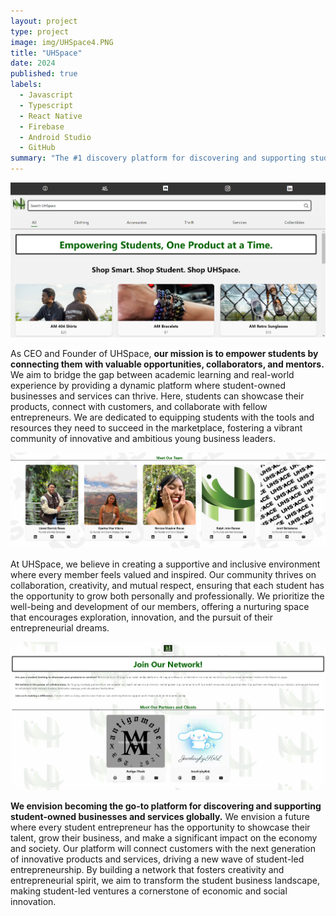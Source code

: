 ```yaml
---
layout: project
type: project
image: img/UHSpace4.PNG
title: "UHSpace"
date: 2024
published: true
labels:
  - Javascript
  - Typescript
  - React Native
  - Firebase
  - Android Studio
  - GitHub
summary: "The #1 discovery platform for discovering and supporting student-owned businesses and services globally."
---
```


<img class="img-fluid" src="../img/UHSpaceHome.png">

As CEO and Founder of UHSpace, <strong>our mission is to empower students by connecting them with valuable opportunities, collaborators, and mentors.</strong> We aim to bridge the gap between academic learning and real-world experience by providing a dynamic platform where student-owned businesses and services can thrive. Here, students can showcase their products, connect with customers, and collaborate with fellow entrepreneurs. We are dedicated to equipping students with the tools and resources they need to succeed in the marketplace, fostering a vibrant community of innovative and ambitious young business leaders.

<img class="img-fluid" src="../img/UHSpaceABout.png">

At UHSpace, we believe in creating a supportive and inclusive environment where every member feels valued and inspired. Our community thrives on collaboration, creativity, and mutual respect, ensuring that each student has the opportunity to grow both personally and professionally. We prioritize the well-being and development of our members, offering a nurturing space that encourages exploration, innovation, and the pursuit of their entrepreneurial dreams.

<img class="img-fluid" src="../img/UHSpacePartner.png">

<strong>We envision becoming the go-to platform for discovering and supporting student-owned businesses and services globally.</strong> We envision a future where every student entrepreneur has the opportunity to showcase their talent, grow their business, and make a significant impact on the economy and society. Our platform will connect customers with the next generation of innovative products and services, driving a new wave of student-led entrepreneurship. By building a network that fosters creativity and entrepreneurial spirit, we aim to transform the student business landscape, making student-led ventures a cornerstone of economic and social innovation.
